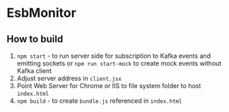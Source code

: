 # EsbMonitor

## How to build
1. <code>npm start</code> - to run server side for subscription to Kafka events and emitting sockets or <code>npm run start-mock</code> to create mock events without Kafka client
2. Adjust server address in <code>client.jsx</code>
3. Point Web Server for Chrome or IIS to file system folder to host <code>index.html</code>
4. <code>npm build</code> - to create <code>bundle.js</code> referenced in <code>index.html</code>
